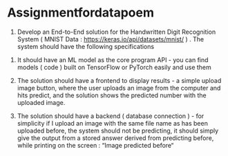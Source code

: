 # Assignmentfordatapoem
1) Develop an End-to-End solution for the Handwritten Digit Recognition System ( MNIST
Data : https://keras.io/api/datasets/mnist/ ) . The system should have the following
specifications

1. It should have an ML model as the core program API - you can find models ( code )
built on TensorFlow or PyTorch easily and use them

2. The solution should have a frontend to display results - a simple upload image button,
where the user uploads an image from the computer and hits predict, and the solution
shows the predicted number with the uploaded image.

3. The solution should have a backend ( database connection ) - for simplicity if I upload
an image with the same file name as has been uploaded before, the system should
not be predicting, it should simply give the output from a stored answer derived from
predicting before, while printing on the screen : “Image predicted before“
